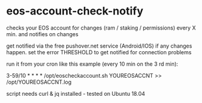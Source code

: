 # eos-account-check-notify
checks your EOS account for changes (ram / staking / permissions) every X min. and notifies on changes

get notified via the free pushover.net service (Android/IOS) if any changes happen. set the error THRESHOLD to get notified for connection problems

run it from your cron like this example (every 10 min on the 3 rd min):

3-59/10 * * * * /opt/eoscheckaccount.sh YOUREOSACCNT >> /opt/YOUREOSACCNT.log

script needs curl & jq installed - tested on Ubuntu 18.04 
